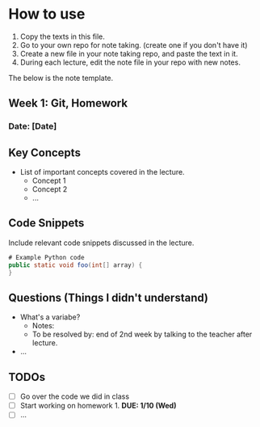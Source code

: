 # How to use
1. Copy the texts in this file.
2. Go to your own repo for note taking. (create one if you don't have it)
3. Create a new file in your note taking repo, and paste the text in it.
4. During each lecture, edit the note file in your repo with new notes.

The below is the note template.

## Week 1: Git, Homework  

### Date: [Date]

## Key Concepts

- List of important concepts covered in the lecture.
  - Concept 1
  - Concept 2
  - ...

## Code Snippets

Include relevant code snippets discussed in the lecture.

```java
# Example Python code
public static void foo(int[] array) {
}
```

## Questions (Things I didn't understand)

- What's a variabe?
  - Notes:
  - To be resolved by: end of 2nd week by talking to the teacher after lecture.
- ... 
     
## TODOs
- [ ] Go over the code we did in class
- [ ] Start working on homework 1. **DUE: 1/10 (Wed)**
- [ ] ...
